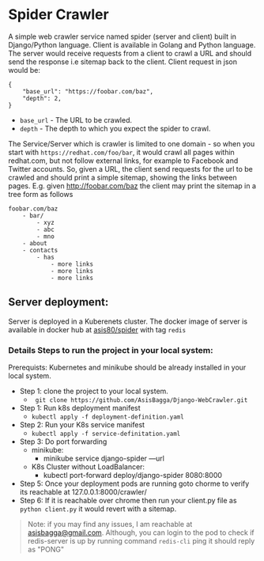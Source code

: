 # Spider Crawler
A simple web crawler service named spider (server and client) built in Django/Python language. Client is available in Golang and Python language. The server would receive requests from a client to crawl a URL and should send the response i.e sitemap back to the client. 
Client request in json would be:
``` 
{
    "base_url": "https://foobar.com/baz",
    "depth": 2,
} 
```

- `base_url` - The URL to be crawled.
- `depth` - The depth to which you expect the spider to crawl.

The Service/Server which is crawler is limited to one domain - so when you start with `https://redhat.com/foo/bar`, it would crawl all pages within redhat.com, but not follow external links, for example to Facebook and Twitter accounts. 
So, given a URL, the client send requests for the url to be crawled and should print a simple sitemap, showing the links between pages. E.g. given http://foobar.com/baz the client may print the sitemap in a tree form as follows 
```
foobar.com/baz 
    - bar/ 
        - xyz 
        - abc 
        - mno 
    - about 
    - contacts 
        - has 
            - more links 
            - more links 
            - more links 
```
## Server deployment:
Server is deployed in a Kuberenets cluster. The docker image of server is available in docker hub at [asis80/spider](https://hub.docker.com/repository/registry-1.docker.io/asis80/spider/) with tag `redis`

### Details Steps to run the project in your local system:
Prerequists: 
    Kubernetes and minikube should be already installed in your local system. 

- Step 1: clone the project to your local system.
    - ` git clone https://github.com/AsisBagga/Django-WebCrawler.git`
- Step 1: Run k8s deployment manifest
    - ` kubectl apply -f deployment-definition.yaml `
- Step 2: Run your K8s service manifest
    - ` kubectl apply -f service-definitation.yaml `
- Step 3: Do port forwarding
    - minikube: 
        - minikube service django-spider —url
    - K8s Cluster without LoadBalancer:
        - kubectl port-forward deploy/django-spider 8080:8000
- Step 5: Once your deployment pods are running goto chorme to verify its reachable at 127.0.0.1:8000/crawler/
- Step 6: If it is reachable over chrome then run your client.py file as `python client.py` it would revert with a sitemap. 

> Note: if you may find any issues, I am reachable at asisbagga@gmail.com. Although, you can login to the pod to check if redis-server is up by running command `redis-cli` ping it should reply as "PONG" 

